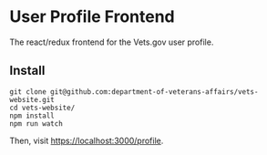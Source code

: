 # User Profile Frontend

The react/redux frontend for the Vets.gov user profile.

## Install

```
git clone git@github.com:department-of-veterans-affairs/vets-website.git
cd vets-website/
npm install
npm run watch
```

Then, visit [https://localhost:3000/profile](https://localhost:3000/profile).
